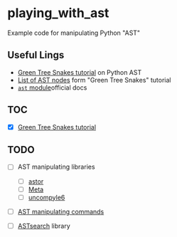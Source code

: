 # playing_with_ast

Example code for manipulating Python "AST"

## Useful Lings

- [Green Tree Snakes tutorial][1] on Python AST
- [List of AST nodes][7] form "Green Tree Snakes" tutorial
- [`ast` module][8]official docs

## TOC

- [x] [Green Tree Snakes tutorial](green_tree_snakes/sample.ipynb)

## TODO

- [ ] AST manipulating libraries
    - [ ] [astor][2]
    - [ ] [Meta][3]
    - [ ] [uncompyle6][4]
- [ ] [AST manipulating commands][5]
- [ ] [ASTsearch][6] library


[1]: https://greentreesnakes.readthedocs.io/en/latest/
[2]: https://github.com/berkerpeksag/astor
[3]: https://github.com/srossross/Meta
[4]: https://github.com/rocky/python-uncompyle6/
[5]: https://greentreesnakes.readthedocs.io/en/latest/tofrom.html#fixing-locations
[6]: https://astsearch.readthedocs.io/en/latest/
[7]: https://greentreesnakes.readthedocs.io/en/latest/nodes.html
[8]: https://docs.python.org/3/library/ast.html
